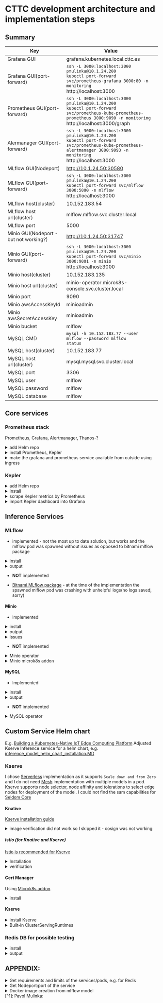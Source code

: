 # CTTC development architecture and implementation steps

## Summary

| Key                                    | Value                                                                                                                                                                        |
| -------------------------------------- | ---------------------------------------------------------------------------------------------------------------------------------------------------------------------------- |
| Grafana GUI                            | grafana.kubernetes.local.cttc.es                                                                                                                                             |
| Grafana GUI(port-forward)              | `ssh -L 3000:localhost:3000 pmulinka@10.1.24.200`<br>`kubectl port-forward svc/prometheus-grafana 3000:80 -n monitoring`<br>http://localhost:3000                            |
| Prometheus GUI(port-forward)           | `ssh -L 3000:localhost:3000 pmulinka@10.1.24.200`<br>`kubectl port-forward svc/prometheus-kube-prometheus-prometheus 3000:9090 -n monitoring`<br>http://localhost:3000/graph |
| Alermanager GUI(port-forward)          | `ssh -L 3000:localhost:3000 pmulinka@10.1.24.200`<br>`kubectl port-forward svc/prometheus-kube-prometheus-alertmanager 3000:9093 -n monitoring`<br>http://localhost:3000     |
| MLflow GUI(Nodeport)                   | http://10.1.24.50:30580                                                                                                                                                      |
| MLflow GUI(port-forward)               | `ssh -L 3000:localhost:3000 pmulinka@10.1.24.200`<br>`kubectl port-forward svc/mlflow 3000:5000 -n mlflow`<br>http://localhost:3000                                          |
| MLflow host(cluster)                   | 10.152.183.54                                                                                                                                                                |
| MLflow host url(cluster)               | mlflow.mlflow.svc.cluster.local                                                                                                                                              |
| MLflow port                            | 5000                                                                                                                                                                         |
| Minio GUI(Nodeport - but not working?) | http://10.1.24.50:31747                                                                                                                                                      |
| Minio GUI(port-forward)                | `ssh -L 3000:localhost:3000 pmulinka@10.1.24.200`<br>`kubectl port-forward svc/minio 3000:9001 -n minio`<br>http://localhost:3000                                            |
| Minio host(cluster)                    | 10.152.183.135                                                                                                                                                               |
| Minio host url(cluster)                | minio-operator.microk8s-console.svc.cluster.local                                                                                                                            |
| Minio port                             | 9090                                                                                                                                                                         |
| Minio awsAccessKeyId                   | minioadmin                                                                                                                                                                   |
| Minio awsSecretAccessKey               | minioadmin                                                                                                                                                                   |
| Minio bucket                           | mlflow                                                                                                                                                                       |
| MySQL CMD                              | `mysql -h 10.152.183.77 --user mlflow --password mlflow`<br>`status`                                                                                                         |
| MySQL host(cluster)                    | 10.152.183.77                                                                                                                                                                |
| MySQL host url(cluster)                | mysql.mysql.svc.cluster.local                                                                                                                                                |
| MySQL port                             | 3306                                                                                                                                                                         |
| MySQL user                             | mlflow                                                                                                                                                                       |
| MySQL password                         | mlflow                                                                                                                                                                       |
| MySQL database                         | mlflow                                                                                                                                                                       |

## Core services

### Prometheus stack
Prometheus, Grafana, Alertmanager, Thanos-?

<details><summary>add Helm repo</summary>

```
helm repo add prometheus-community https://prometheus-community.github.io/helm-charts
helm repo update
```
</details>
<details><summary>install Prometheus, Kepler</summary>

[prometheus-stack](https://github.com/prometheus-community/helm-charts/blob/main/charts/kube-prometheus-stack/README.md) with defined values
```
helm install prometheus-stack prometheus-community/kube-prometheus-stack --namespace prometheus-stack --create-namespace -f configs/prometheus_stack.yaml
```
</details>
<details><summary>make the grafana and prometheus service available from outside using ingress</summary>

```
kubectl apply -f configs/ingress_prometheus_stack.yaml
```
</details>


### Kepler

<details><summary>add Helm repo</summary>

```
helm repo add kepler https://sustainable-computing-io.github.io/kepler-helm-chart
helm repo update
```
</details>
<details><summary>install</summary>

[kepler](https://sustainable-computing.io/installation/kepler-helm/) - default confguration
```
helm install kepler kepler/kepler --namespace kepler --create-namespace
```
</details>
<details><summary>scrape Kepler metrics by Prometheus</summary>

```
kubectl apply -f configs/prometheus_kepler_service_monitor.yaml
```
</details>

<details><summary>import Kepler dashboard into Grafana</summary>

[Kepler dashboard](/configs/Kepler_Exporter_dashboard.json) dashboard
</details>

## Inference Services
### MLflow

* implemented - not the most up to date solution, but works and the mlflow pod was spawned without issues as opposed to bitnami mlflow package

<details><summary>install</summary>

```
helm install mlflow community-charts/mlflow \
  --set service.type=NodePort \
  --set backendStore.databaseMigration=true \
  --set backendStore.mysql.enabled=true \
  --set backendStore.mysql.host=mysql.mysql.svc.cluster.local \
  --set backendStore.mysql.port=3306 \
  --set backendStore.mysql.database=mlflow \
  --set backendStore.mysql.user=mlflow \
  --set backendStore.mysql.password=mlflow \
  --set artifactRoot.s3.enabled=true \
  --set artifactRoot.s3.bucket=mlflow \
  --set artifactRoot.s3.awsAccessKeyId=minioadmin \
  --set artifactRoot.s3.awsSecretAccessKey=minioadmin \
  --set extraEnvVars.MLFLOW_S3_ENDPOINT_URL=http://10.152.183.156:9000 \
  --set serviceMonitor.enabled=true \
  --namespace mlflow --create-namespace
```

</details>

<details><summary>output</summary>

```
Release "mlflow" has been upgraded. Happy Helming!
NAME: mlflow
LAST DEPLOYED: Thu May 16 15:24:32 2024
NAMESPACE: mlflow
STATUS: deployed
REVISION: 3
TEST SUITE: None
NOTES:
1. Get the application URL by running these commands:
  export NODE_PORT=$(kubectl get --namespace mlflow -o jsonpath="{.spec.ports[0].nodePort}" services mlflow)
  export NODE_IP=$(kubectl get nodes --namespace mlflow -o jsonpath="{.items[0].status.addresses[0].address}")
  echo http://$NODE_IP:$NODE_PORT
```
</details>

* **NOT** implemented

* [Bitnami MLflow package](https://github.com/bitnami/charts/tree/main/bitnami/mlflow/) - at the time of the implementation the spawned mlflow pod was crashing with unhelpful logs(no logs saved, sorry)


#### Minio

* Implemented

<details><summary>install</summary>

```
helm install minio oci://registry-1.docker.io/bitnamicharts/minio \
  --set service.type=NodePort \
  --set auth.rootUser=minioadmin \
  --set auth.rootPassword=minioadmin \
  --namespace minio --create-namespace
```
</details>

<details><summary>output</summary>

```
Pulled: registry-1.docker.io/bitnamicharts/minio:14.4.2
Digest: sha256:cee339fbfbb55ff08aa1a9e3abdc01fa9fb90094a49709873fe8ee3e3efb352c
NAME: minio
LAST DEPLOYED: Wed May 15 15:40:15 2024
NAMESPACE: minio
STATUS: deployed
REVISION: 1
TEST SUITE: None
NOTES:
CHART NAME: minio
CHART VERSION: 14.4.2
APP VERSION: 2024.5.10

** Please be patient while the chart is being deployed **

MinIO&reg; can be accessed via port  on the following DNS name from within your cluster:

   minio.minio.svc.cluster.local

To get your credentials run:

   export ROOT_USER=$(kubectl get secret --namespace minio minio -o jsonpath="{.data.root-user}" | base64 -d)
   export ROOT_PASSWORD=$(kubectl get secret --namespace minio minio -o jsonpath="{.data.root-password}" | base64 -d)

To connect to your MinIO&reg; server using a client:

- Run a MinIO&reg; Client pod and append the desired command (e.g. 'admin info'):

   kubectl run --namespace minio minio-client \
     --rm --tty -i --restart='Never' \
     --env MINIO_SERVER_ROOT_USER=$ROOT_USER \
     --env MINIO_SERVER_ROOT_PASSWORD=$ROOT_PASSWORD \
     --env MINIO_SERVER_HOST=minio \
     --image docker.io/bitnami/minio-client:2024.5.9-debian-12-r2 -- admin info minio

To access the MinIO&reg; web UI:

- Get the MinIO&reg; URL:

   export NODE_PORT=$(kubectl get --namespace minio -o jsonpath="{.spec.ports[0].nodePort}" services minio)
   export NODE_IP=$(kubectl get nodes --namespace minio -o jsonpath="{.items[0].status.addresses[0].address}")
   echo "MinIO&reg; web URL: http://$NODE_IP:$NODE_PORT/minio"

WARNING: There are "resources" sections in the chart not set. Using "resourcesPreset" is not recommended for production. For production installations, please set the following values according to your workload needs:
  - resources
+info https://kubernetes.io/docs/concepts/configuration/manage-resources-containers/
```
</details>

<details><summary>issues</summary>
<details><summary>Kserve inference service issues</summary>
Issues saying that Kserve could not locate credentials:

```
botocore.exceptions.NoCredentialsError: Unable to locate credentials
```

, I tried to remove them, but this did not help:
```
helm upgrade minio oci://registry-1.docker.io/bitnamicharts/minio \
  --set service.type=NodePort \
  --set auth.rootUser=admin \
  --set auth.rootPassword="" \
  --namespace minio
```
</details>
</details>

* **NOT** implemented

<details><summary>Minio operator</summary>

[The operator](https://min.io/docs/minio/kubernetes/upstream/operations/install-deploy-manage/deploy-operator-helm.html) is for more complex deployments.

```
helm repo add minio-operator https://operator.min.io
helm install   --namespace minio-operator   --create-namespace   operator minio-operator/operator
```
</details>

<details><summary>Minio microk8s addon</summary>
    
* [Minio microk8s addon](https://microk8s.io/docs/addon-minio)
install:

```
sudo microk8s enable minio -c 30Gi -s nfs
Infer repository core for addon minio
Infer repository core for addon dns
Addon core/dns is already enabled
Infer repository core for addon hostpath-storage
Addon core/hostpath-storage is already enabled
Download kubectl-minio
  % Total    % Received % Xferd  Average Speed   Time    Time     Time  Current
                                 Dload  Upload   Total   Spent    Left  Speed
  0     0    0     0    0     0      0      0 --:--:-- --:--:-- --:--:--     0
100 36.8M  100 36.8M    0     0  13.8M      0  0:00:02  0:00:02 --:--:-- 18.1M
Initialize minio operator
Warning: resource namespaces/minio-operator is missing the kubectl.kubernetes.io/last-applied-configuration annotation which is required by kubectl apply. kubectl apply should only be used on resources created declaratively by either kubectl create --save-config or kubectl apply. The missing annotation will be patched automatically.
namespace/minio-operator configured
serviceaccount/minio-operator created
clusterrole.rbac.authorization.k8s.io/minio-operator-role created
clusterrolebinding.rbac.authorization.k8s.io/minio-operator-binding created
customresourcedefinition.apiextensions.k8s.io/tenants.minio.min.io created
service/operator created
deployment.apps/minio-operator created
serviceaccount/console-sa created
secret/console-sa-secret created
clusterrole.rbac.authorization.k8s.io/console-sa-role created
clusterrolebinding.rbac.authorization.k8s.io/console-sa-binding created
configmap/console-env created
service/console created
deployment.apps/console created
-----------------

To open Operator UI, start a port forward using this command:

kubectl minio proxy -n minio-operator

-----------------
Create default tenant with:

  Name: microk8s
  Capacity: 30Gi
  Servers: 1
  Volumes: 1
  Storage class: nfs
  TLS: no
  Prometheus: no

+ /var/snap/microk8s/common/plugins/kubectl-minio tenant create microk8s --storage-class nfs --capacity 30Gi --servers 1 --volumes 1 --namespace minio-operator --enable-audit-logs=false --disable-tls --enable-prometheus=false
W0513 11:19:46.012386 2934999 warnings.go:70] unknown field "spec.pools[0].volumeClaimTemplate.metadata.creationTimestamp"

Tenant 'microk8s' created in 'minio-operator' Namespace

  Username: 6ZQD4KM2Z4S952HYL73M
  Password: vLDbSJ1C6cXKuGLC2K4V5wigatpCfjiICZY3owKM
  Note: Copy the credentials to a secure location. MinIO will not display these again.

APPLICATION     SERVICE NAME            NAMESPACE       SERVICE TYPE    SERVICE PORT
MinIO           minio                   minio-operator  ClusterIP       80
Console         microk8s-console        minio-operator  ClusterIP       9090

+ set +x
================================
Enabled minio addon.

You can manage minio tenants using the kubectl-minio plugin.

For more details, use
```
    
Minio addon is not working anymore in microk8s - [git issue](https://github.com/minio/console/issues/3318), output in Kubernetes cluster:
```
  Normal   Scheduled  3m4s                default-scheduler  Successfully assigned minio-operator/console-78d567bfc8-gsspn to iesc-gpu
  Normal   Pulling    89s (x4 over 3m4s)  kubelet            Pulling image "minio/console:v0.20.3"
  Warning  Failed     88s (x4 over 3m2s)  kubelet            Failed to pull image "minio/console:v0.20.3": failed to pull and unpack image "docker.io/minio/console:v0.20.3": failed to resolve reference "docker.io/minio/console:v0.20.3": pull access denied, repository does not exist or may require authorization: server message: insufficient_scope: authorization failed
  Warning  Failed     88s (x4 over 3m2s)  kubelet            Error: ErrImagePull
  Warning  Failed     74s (x6 over 3m1s)  kubelet            Error: ImagePullBackOff
  Normal   BackOff    60s (x7 over 3m1s)  kubelet            Back-off pulling image "minio/console:v0.20.3"
```

</details>

#### MySQL

* Implemented

<details><summary>install</summary>

```
helm install mysql oci://registry-1.docker.io/bitnamicharts/mysql \
--set auth.database=mlflow \
--set auth.username=mlflow \
--set auth.password=mlflow \
--set auth.rootPassword=root \
--namespace mysql --create-namespace
```
</details>
<details><summary>output</summary>

```
Pulled: registry-1.docker.io/bitnamicharts/mysql:10.2.2
Digest: sha256:61b5d1a6f8ac29662160d30e620ed388d782857e9d895585181a6930c83f1ebf
NAME: mysql
LAST DEPLOYED: Mon May 13 11:54:19 2024
NAMESPACE: mysql
STATUS: deployed
REVISION: 1
TEST SUITE: None
NOTES:
CHART NAME: mysql
CHART VERSION: 10.2.2
APP VERSION: 8.0.37

** Please be patient while the chart is being deployed **

Tip:

  Watch the deployment status using the command: kubectl get pods -w --namespace mysql

Services:

  echo Primary: mysql.mysql.svc.cluster.local:3306

Execute the following to get the administrator credentials:

  echo Username: root
  MYSQL_ROOT_PASSWORD=$(kubectl get secret --namespace mysql mysql -o jsonpath="{.data.mysql-root-password}" | base64 -d)

To connect to your database:

  1. Run a pod that you can use as a client:

      kubectl run mysql-client --rm --tty -i --restart='Never' --image  docker.io/bitnami/mysql:8.0.37-debian-12-r0 --namespace mysql --env MYSQL_ROOT_PASSWORD=$MYSQL_ROOT_PASSWORD --command -- bash

  2. To connect to primary service (read/write):

      mysql -h mysql.mysql.svc.cluster.local -uroot -p"$MYSQL_ROOT_PASSWORD"






WARNING: There are "resources" sections in the chart not set. Using "resourcesPreset" is not recommended for production. For production installations, please set the following values according to your workload needs:
  - primary.resources
  - secondary.resources
+info https://kubernetes.io/docs/concepts/configuration/manage-resources-containers/
```
</details>

* **NOT** implemented

<details><summary>MySQL operator</summary>

[The operator](https://dev.mysql.com/doc/mysql-operator/en/mysql-operator-installation-helm.html) is for more complex mysql deployments using InnoDB cluster

```
helm repo add MySQL-operator https://mysql.github.io/mysql-operator/
helm install my-mysql-operator mysql-operator/mysql-operator    --namespace mysql-operator --create-namespace
```
</details>

## Custom Service Helm chart
E.g. [Building a Kubernetes-Native IoT Edge Computing Platform](https://overcast.blog/building-a-kubernetes-native-iot-edge-computing-platform-839ebf7606cd)
Adjusted Kserve Inference service for a helm chart, e.g. [inference_model_helm_chart_installation.MD](inference_model_helm_chart_installation.MD)

### Kserve

I chose [Serverless](https://kserve.github.io/website/master/admin/serverless/serverless/) implementation as it supports `Scale down and from Zero` and I do not need [Mesh](https://kserve.github.io/website/master/admin/modelmesh/) implementation with multiple models in a pod.
Kserve supports [node selector, node affinity and tolerations](https://kserve.github.io/website/0.8/modelserving/nodescheduling/inferenceservicenodescheduling/) to select edge nodes for deployment of the model. I could not find the sam capabilities for [Seldom Core](https://docs.seldon.io/projects/seldon-core/en/latest/index.html)

#### Knative
[Kserve installation guide](https://knative.dev/docs/install/yaml-install/serving/install-serving-with-yaml/)

<details><summary>image verification did not work so I skipped it - cosign was not working</summary>

```
sudo apt install golang-go
sudo apt install -y jq
go install github.com/sigstore/cosign/v2/cmd/cosign@latest
```
</details>

##### Istio (for Knative and Kserve)
[Istio is recommended for Kserve](https://kserve.github.io/website/master/admin/serverless/serverless/#2-install-networking-layer)

<details><summary>Installation</summary>

```
pmulinka@saiacheron:~/kubernetes/knative$ kubectl apply -f https://github.com/knative/serving/releases/download/knative-v1.14.0/serving-crds.yaml
customresourcedefinition.apiextensions.k8s.io/certificates.networking.internal.knative.dev created
customresourcedefinition.apiextensions.k8s.io/configurations.serving.knative.dev created
customresourcedefinition.apiextensions.k8s.io/clusterdomainclaims.networking.internal.knative.dev created
customresourcedefinition.apiextensions.k8s.io/domainmappings.serving.knative.dev created
customresourcedefinition.apiextensions.k8s.io/ingresses.networking.internal.knative.dev created
customresourcedefinition.apiextensions.k8s.io/metrics.autoscaling.internal.knative.dev created
customresourcedefinition.apiextensions.k8s.io/podautoscalers.autoscaling.internal.knative.dev created
customresourcedefinition.apiextensions.k8s.io/revisions.serving.knative.dev created
customresourcedefinition.apiextensions.k8s.io/routes.serving.knative.dev created
customresourcedefinition.apiextensions.k8s.io/serverlessservices.networking.internal.knative.dev created
customresourcedefinition.apiextensions.k8s.io/services.serving.knative.dev created
customresourcedefinition.apiextensions.k8s.io/images.caching.internal.knative.dev created
pmulinka@saiacheron:~/kubernetes/knative$ kubectl apply -f https://github.com/knative/serving/releases/download/knative-v1.14.0/serving-core.yaml
namespace/knative-serving created
role.rbac.authorization.k8s.io/knative-serving-activator created
clusterrole.rbac.authorization.k8s.io/knative-serving-activator-cluster created
clusterrole.rbac.authorization.k8s.io/knative-serving-aggregated-addressable-resolver created
clusterrole.rbac.authorization.k8s.io/knative-serving-addressable-resolver created
clusterrole.rbac.authorization.k8s.io/knative-serving-namespaced-admin created
clusterrole.rbac.authorization.k8s.io/knative-serving-namespaced-edit created
clusterrole.rbac.authorization.k8s.io/knative-serving-namespaced-view created
clusterrole.rbac.authorization.k8s.io/knative-serving-core created
clusterrole.rbac.authorization.k8s.io/knative-serving-podspecable-binding created
serviceaccount/controller created
clusterrole.rbac.authorization.k8s.io/knative-serving-admin created
clusterrolebinding.rbac.authorization.k8s.io/knative-serving-controller-admin created
clusterrolebinding.rbac.authorization.k8s.io/knative-serving-controller-addressable-resolver created
serviceaccount/activator created
rolebinding.rbac.authorization.k8s.io/knative-serving-activator created
clusterrolebinding.rbac.authorization.k8s.io/knative-serving-activator-cluster created
customresourcedefinition.apiextensions.k8s.io/images.caching.internal.knative.dev unchanged
certificate.networking.internal.knative.dev/routing-serving-certs created
customresourcedefinition.apiextensions.k8s.io/certificates.networking.internal.knative.dev unchanged
customresourcedefinition.apiextensions.k8s.io/configurations.serving.knative.dev unchanged
customresourcedefinition.apiextensions.k8s.io/clusterdomainclaims.networking.internal.knative.dev unchanged
customresourcedefinition.apiextensions.k8s.io/domainmappings.serving.knative.dev unchanged
customresourcedefinition.apiextensions.k8s.io/ingresses.networking.internal.knative.dev unchanged
customresourcedefinition.apiextensions.k8s.io/metrics.autoscaling.internal.knative.dev unchanged
customresourcedefinition.apiextensions.k8s.io/podautoscalers.autoscaling.internal.knative.dev unchanged
customresourcedefinition.apiextensions.k8s.io/revisions.serving.knative.dev unchanged
customresourcedefinition.apiextensions.k8s.io/routes.serving.knative.dev unchanged
customresourcedefinition.apiextensions.k8s.io/serverlessservices.networking.internal.knative.dev unchanged
customresourcedefinition.apiextensions.k8s.io/services.serving.knative.dev unchanged
image.caching.internal.knative.dev/queue-proxy created
configmap/config-autoscaler created
configmap/config-defaults created
configmap/config-deployment created
configmap/config-domain created
configmap/config-features created
configmap/config-gc created
configmap/config-leader-election created
configmap/config-logging created
configmap/config-network created
configmap/config-observability created
configmap/config-tracing created
horizontalpodautoscaler.autoscaling/activator created
poddisruptionbudget.policy/activator-pdb created
deployment.apps/activator created
service/activator-service created
deployment.apps/autoscaler created
service/autoscaler created
deployment.apps/controller created
service/controller created
horizontalpodautoscaler.autoscaling/webhook created
poddisruptionbudget.policy/webhook-pdb created
deployment.apps/webhook created
service/webhook created
validatingwebhookconfiguration.admissionregistration.k8s.io/config.webhook.serving.knative.dev created
mutatingwebhookconfiguration.admissionregistration.k8s.io/webhook.serving.knative.dev created
validatingwebhookconfiguration.admissionregistration.k8s.io/validation.webhook.serving.knative.dev created
secret/webhook-certs created
pmulinka@saiacheron:~/kubernetes/knative$ kubectl apply -l knative.dev/crd-install=true -f https://github.com/knative/net-istio/releases/download/knative-v1.14.0/istio.yaml
customresourcedefinition.apiextensions.k8s.io/authorizationpolicies.security.istio.io created
customresourcedefinition.apiextensions.k8s.io/destinationrules.networking.istio.io created
customresourcedefinition.apiextensions.k8s.io/envoyfilters.networking.istio.io created
customresourcedefinition.apiextensions.k8s.io/gateways.networking.istio.io created
customresourcedefinition.apiextensions.k8s.io/peerauthentications.security.istio.io created
customresourcedefinition.apiextensions.k8s.io/proxyconfigs.networking.istio.io created
customresourcedefinition.apiextensions.k8s.io/requestauthentications.security.istio.io created
customresourcedefinition.apiextensions.k8s.io/serviceentries.networking.istio.io created
customresourcedefinition.apiextensions.k8s.io/sidecars.networking.istio.io created
customresourcedefinition.apiextensions.k8s.io/telemetries.telemetry.istio.io created
customresourcedefinition.apiextensions.k8s.io/virtualservices.networking.istio.io created
customresourcedefinition.apiextensions.k8s.io/wasmplugins.extensions.istio.io created
customresourcedefinition.apiextensions.k8s.io/workloadentries.networking.istio.io created
customresourcedefinition.apiextensions.k8s.io/workloadgroups.networking.istio.io created
pmulinka@saiacheron:~/kubernetes/knative$ kubectl apply -f https://github.com/knative/net-istio/releases/download/knative-v1.14.0/istio.yaml
namespace/istio-system created
serviceaccount/istio-ingressgateway-service-account created
serviceaccount/istio-reader-service-account created
serviceaccount/istiod created
clusterrole.rbac.authorization.k8s.io/istio-reader-clusterrole-istio-system created
clusterrole.rbac.authorization.k8s.io/istiod-clusterrole-istio-system created
clusterrole.rbac.authorization.k8s.io/istiod-gateway-controller-istio-system created
clusterrolebinding.rbac.authorization.k8s.io/istio-reader-clusterrole-istio-system created
clusterrolebinding.rbac.authorization.k8s.io/istiod-clusterrole-istio-system created
clusterrolebinding.rbac.authorization.k8s.io/istiod-gateway-controller-istio-system created
role.rbac.authorization.k8s.io/istio-ingressgateway-sds created
role.rbac.authorization.k8s.io/istiod created
rolebinding.rbac.authorization.k8s.io/istio-ingressgateway-sds created
rolebinding.rbac.authorization.k8s.io/istiod created
customresourcedefinition.apiextensions.k8s.io/authorizationpolicies.security.istio.io unchanged
customresourcedefinition.apiextensions.k8s.io/destinationrules.networking.istio.io unchanged
customresourcedefinition.apiextensions.k8s.io/envoyfilters.networking.istio.io unchanged
customresourcedefinition.apiextensions.k8s.io/gateways.networking.istio.io unchanged
customresourcedefinition.apiextensions.k8s.io/peerauthentications.security.istio.io unchanged
customresourcedefinition.apiextensions.k8s.io/proxyconfigs.networking.istio.io unchanged
customresourcedefinition.apiextensions.k8s.io/requestauthentications.security.istio.io unchanged
customresourcedefinition.apiextensions.k8s.io/serviceentries.networking.istio.io unchanged
customresourcedefinition.apiextensions.k8s.io/sidecars.networking.istio.io unchanged
customresourcedefinition.apiextensions.k8s.io/telemetries.telemetry.istio.io unchanged
customresourcedefinition.apiextensions.k8s.io/virtualservices.networking.istio.io unchanged
customresourcedefinition.apiextensions.k8s.io/wasmplugins.extensions.istio.io unchanged
customresourcedefinition.apiextensions.k8s.io/workloadentries.networking.istio.io unchanged
customresourcedefinition.apiextensions.k8s.io/workloadgroups.networking.istio.io unchanged
configmap/istio created
configmap/istio-sidecar-injector created
deployment.apps/istio-ingressgateway created
deployment.apps/istiod created
service/istio-ingressgateway created
service/istiod created
horizontalpodautoscaler.autoscaling/istiod created
poddisruptionbudget.policy/istio-ingressgateway created
poddisruptionbudget.policy/istiod created
mutatingwebhookconfiguration.admissionregistration.k8s.io/istio-sidecar-injector created
validatingwebhookconfiguration.admissionregistration.k8s.io/istio-validator-istio-system created
pmulinka@saiacheron:~/kubernetes/knative$
pmulinka@saiacheron:~/kubernetes/knative$ kubectl apply -f https://github.com/knative/net-istio/releases/download/knative-v1.14.0/net-istio.yaml
clusterrole.rbac.authorization.k8s.io/knative-serving-istio created
gateway.networking.istio.io/knative-ingress-gateway created
gateway.networking.istio.io/knative-local-gateway created
service/knative-local-gateway created
configmap/config-istio created
peerauthentication.security.istio.io/webhook created
peerauthentication.security.istio.io/net-istio-webhook created
deployment.apps/net-istio-controller created
deployment.apps/net-istio-webhook created
secret/net-istio-webhook-certs created
service/net-istio-webhook created
mutatingwebhookconfiguration.admissionregistration.k8s.io/webhook.istio.networking.internal.knative.dev created
validatingwebhookconfiguration.admissionregistration.k8s.io/config.webhook.istio.networking.internal.knative.dev created
certificate.networking.internal.knative.dev/routing-serving-certs created
pmulinka@saiacheron:~/kubernetes/knative$
pmulinka@saiacheron:~/kubernetes/knative$ kubectl --namespace istio-system get service istio-ingressgateway
NAME                   TYPE           CLUSTER-IP      EXTERNAL-IP   PORT(S)                                      AGE
istio-ingressgateway   LoadBalancer   10.152.183.36   <pending>     15021:32390/TCP,80:32327/TCP,443:32456/TCP   29s
```
</details>

<details><summary>verification</summary>

```
pmulinka@saiacheron:~/kubernetes/knative$ kubectl get pods -n knative-serving
NAME                                   READY   STATUS    RESTARTS   AGE
activator-55d856fccd-5b9jt             1/1     Running   0          3m27s
autoscaler-5df8b7c68-4fzm7             1/1     Running   0          3m27s
controller-78b7976cc6-h7bz2            1/1     Running   0          3m27s
net-istio-controller-cc877c4dc-xxlrj   1/1     Running   0          119s
net-istio-webhook-69cd4975b8-9kcv6     1/1     Running   0          119s
webhook-7c7b4cd674-kghj9               1/1     Running   0          3m26s
pmulinka@saiacheron:~/kubernetes/knative$ kubectl get svc -n knative-serving
NAME                         TYPE        CLUSTER-IP       EXTERNAL-IP   PORT(S)                                   AGE
activator-service            ClusterIP   10.152.183.59    <none>        9090/TCP,8008/TCP,80/TCP,81/TCP,443/TCP   3m38s
autoscaler                   ClusterIP   10.152.183.75    <none>        9090/TCP,8008/TCP,8080/TCP                3m38s
autoscaler-bucket-00-of-01   ClusterIP   10.152.183.69    <none>        8080/TCP                                  3m30s
controller                   ClusterIP   10.152.183.166   <none>        9090/TCP,8008/TCP                         3m38s
net-istio-webhook            ClusterIP   10.152.183.76    <none>        9090/TCP,8008/TCP,443/TCP                 2m10s
webhook                      ClusterIP   10.152.183.241   <none>        9090/TCP,8008/TCP,443/TCP                 3m37s
```
</details>

#### Cert Manager

Using [Microk8s addon](https://microk8s.io/docs/addon-cert-manager).

<details><summary>install</summary>

```
pmulinka@saiacheron:~/kubernetes/knative$ microk8s enable cert-manager
Infer repository core for addon cert-manager
Enable DNS addon
Infer repository core for addon dns
Addon core/dns is already enabled
Enabling cert-manager
namespace/cert-manager created
customresourcedefinition.apiextensions.k8s.io/certificaterequests.cert-manager.io created
customresourcedefinition.apiextensions.k8s.io/certificates.cert-manager.io created
customresourcedefinition.apiextensions.k8s.io/challenges.acme.cert-manager.io created
customresourcedefinition.apiextensions.k8s.io/clusterissuers.cert-manager.io created
customresourcedefinition.apiextensions.k8s.io/issuers.cert-manager.io created
customresourcedefinition.apiextensions.k8s.io/orders.acme.cert-manager.io created
serviceaccount/cert-manager-cainjector created
serviceaccount/cert-manager created
serviceaccount/cert-manager-webhook created
configmap/cert-manager-webhook created
clusterrole.rbac.authorization.k8s.io/cert-manager-cainjector created
clusterrole.rbac.authorization.k8s.io/cert-manager-controller-issuers created
clusterrole.rbac.authorization.k8s.io/cert-manager-controller-clusterissuers created
clusterrole.rbac.authorization.k8s.io/cert-manager-controller-certificates created
clusterrole.rbac.authorization.k8s.io/cert-manager-controller-orders created
clusterrole.rbac.authorization.k8s.io/cert-manager-controller-challenges created
clusterrole.rbac.authorization.k8s.io/cert-manager-controller-ingress-shim created
clusterrole.rbac.authorization.k8s.io/cert-manager-view created
clusterrole.rbac.authorization.k8s.io/cert-manager-edit created
clusterrole.rbac.authorization.k8s.io/cert-manager-controller-approve:cert-manager-io created
clusterrole.rbac.authorization.k8s.io/cert-manager-controller-certificatesigningrequests created
clusterrole.rbac.authorization.k8s.io/cert-manager-webhook:subjectaccessreviews created
clusterrolebinding.rbac.authorization.k8s.io/cert-manager-cainjector created
clusterrolebinding.rbac.authorization.k8s.io/cert-manager-controller-issuers created
clusterrolebinding.rbac.authorization.k8s.io/cert-manager-controller-clusterissuers created
clusterrolebinding.rbac.authorization.k8s.io/cert-manager-controller-certificates created
clusterrolebinding.rbac.authorization.k8s.io/cert-manager-controller-orders created
clusterrolebinding.rbac.authorization.k8s.io/cert-manager-controller-challenges created
clusterrolebinding.rbac.authorization.k8s.io/cert-manager-controller-ingress-shim created
clusterrolebinding.rbac.authorization.k8s.io/cert-manager-controller-approve:cert-manager-io created
clusterrolebinding.rbac.authorization.k8s.io/cert-manager-controller-certificatesigningrequests created
clusterrolebinding.rbac.authorization.k8s.io/cert-manager-webhook:subjectaccessreviews created
role.rbac.authorization.k8s.io/cert-manager-cainjector:leaderelection created
role.rbac.authorization.k8s.io/cert-manager:leaderelection created
role.rbac.authorization.k8s.io/cert-manager-webhook:dynamic-serving created
rolebinding.rbac.authorization.k8s.io/cert-manager-cainjector:leaderelection created
rolebinding.rbac.authorization.k8s.io/cert-manager:leaderelection created
rolebinding.rbac.authorization.k8s.io/cert-manager-webhook:dynamic-serving created
service/cert-manager created
service/cert-manager-webhook created
deployment.apps/cert-manager-cainjector created
deployment.apps/cert-manager created
deployment.apps/cert-manager-webhook created
mutatingwebhookconfiguration.admissionregistration.k8s.io/cert-manager-webhook created
validatingwebhookconfiguration.admissionregistration.k8s.io/cert-manager-webhook created
Waiting for cert-manager to be ready.
..ready
Enabled cert-manager

===========================

Cert-manager is installed. As a next step, try creating a ClusterIssuer
for Let's Encrypt by creating the following resource:

$ microk8s kubectl apply -f - <<EOF
---
apiVersion: cert-manager.io/v1
kind: ClusterIssuer
metadata:
  name: letsencrypt
spec:
  acme:
    # You must replace this email address with your own.
    # Let's Encrypt will use this to contact you about expiring
    # certificates, and issues related to your account.
    email: me@example.com
    server: https://acme-v02.api.letsencrypt.org/directory
    privateKeySecretRef:
      # Secret resource that will be used to store the account's private key.
      name: letsencrypt-account-key
    # Add a single challenge solver, HTTP01 using nginx
    solvers:
    - http01:
        ingress:
          class: public
EOF

Then, you can create an ingress to expose 'my-service:80' on 'https://my-service.example.com' with:

$ microk8s enable ingress
$ microk8s kubectl create ingress my-ingress \
    --annotation cert-manager.io/cluster-issuer=letsencrypt \
    --rule 'my-service.example.com/*=my-service:80,tls=my-service-tls'
```
</details>

#### Kserve

<details><summary>install Kserve</summary>

```
pmulinka@saiacheron:~/kubernetes/knative$ kubectl apply -f https://github.com/kserve/kserve/releases/download/v0.12.0/kserve.yaml
namespace/kserve created
customresourcedefinition.apiextensions.k8s.io/clusterservingruntimes.serving.kserve.io created
customresourcedefinition.apiextensions.k8s.io/clusterstoragecontainers.serving.kserve.io created
customresourcedefinition.apiextensions.k8s.io/inferencegraphs.serving.kserve.io created
customresourcedefinition.apiextensions.k8s.io/inferenceservices.serving.kserve.io created
customresourcedefinition.apiextensions.k8s.io/servingruntimes.serving.kserve.io created
customresourcedefinition.apiextensions.k8s.io/trainedmodels.serving.kserve.io created
serviceaccount/kserve-controller-manager created
role.rbac.authorization.k8s.io/kserve-leader-election-role created
clusterrole.rbac.authorization.k8s.io/kserve-manager-role created
clusterrole.rbac.authorization.k8s.io/kserve-proxy-role created
rolebinding.rbac.authorization.k8s.io/kserve-leader-election-rolebinding created
clusterrolebinding.rbac.authorization.k8s.io/kserve-manager-rolebinding created
clusterrolebinding.rbac.authorization.k8s.io/kserve-proxy-rolebinding created
configmap/inferenceservice-config created
secret/kserve-webhook-server-secret created
service/kserve-controller-manager-metrics-service created
service/kserve-controller-manager-service created
service/kserve-webhook-server-service created
deployment.apps/kserve-controller-manager created
certificate.cert-manager.io/serving-cert created
issuer.cert-manager.io/selfsigned-issuer created
mutatingwebhookconfiguration.admissionregistration.k8s.io/inferenceservice.serving.kserve.io created
validatingwebhookconfiguration.admissionregistration.k8s.io/clusterservingruntime.serving.kserve.io created
validatingwebhookconfiguration.admissionregistration.k8s.io/inferencegraph.serving.kserve.io created
validatingwebhookconfiguration.admissionregistration.k8s.io/inferenceservice.serving.kserve.io created
validatingwebhookconfiguration.admissionregistration.k8s.io/servingruntime.serving.kserve.io created
validatingwebhookconfiguration.admissionregistration.k8s.io/trainedmodel.serving.kserve.io created

```
</details>

<details><summary>Built-in ClusterServingRuntimes</summary>

```
pmulinka@saiacheron:~/kubernetes/knative$ kubectl apply -f https://github.com/kserve/kserve/releases/download/v0.12.0/kserve-cluster-resources.yaml
clusterservingruntime.serving.kserve.io/kserve-huggingfaceserver created
clusterservingruntime.serving.kserve.io/kserve-lgbserver created
clusterservingruntime.serving.kserve.io/kserve-mlserver created
clusterservingruntime.serving.kserve.io/kserve-paddleserver created
clusterservingruntime.serving.kserve.io/kserve-pmmlserver created
clusterservingruntime.serving.kserve.io/kserve-sklearnserver created
clusterservingruntime.serving.kserve.io/kserve-tensorflow-serving created
clusterservingruntime.serving.kserve.io/kserve-torchserve created
clusterservingruntime.serving.kserve.io/kserve-tritonserver created
clusterservingruntime.serving.kserve.io/kserve-xgbserver created
clusterstoragecontainer.serving.kserve.io/default created
```
</details>

### Redis DB for possible testing

<details><summary>install</summary>

```
helm install redis oci://registry-1.docker.io/bitnamicharts/redis --set auth.password=redis --namespace redis --create-namespace
```
</details>
<details><summary>output</summary>

```
Pulled: registry-1.docker.io/bitnamicharts/redis:19.3.2
Digest: sha256:1eb24b3e230b23cd307e8aa5ef9006a52484c7e3cf1b4b2eb611f113f24e53e5
NAME: redis
LAST DEPLOYED: Tue May 14 11:19:39 2024
NAMESPACE: redis
STATUS: deployed
REVISION: 1
TEST SUITE: None
NOTES:
CHART NAME: redis
CHART VERSION: 19.3.2
APP VERSION: 7.2.4

** Please be patient while the chart is being deployed **

Redis&reg; can be accessed on the following DNS names from within your cluster:

    redis-master.redis.svc.cluster.local for read/write operations (port 6379)
    redis-replicas.redis.svc.cluster.local for read-only operations (port 6379)



To get your password run:

    export REDIS_PASSWORD=$(kubectl get secret --namespace redis redis -o jsonpath="{.data.redis-password}" | base64 -d)

To connect to your Redis&reg; server:

1. Run a Redis&reg; pod that you can use as a client:

   kubectl run --namespace redis redis-client --restart='Never'  --env REDIS_PASSWORD=$REDIS_PASSWORD  --image docker.io/bitnami/redis:7.2.4-debian-12-r16 --command -- sleep infinity

   Use the following command to attach to the pod:

   kubectl exec --tty -i redis-client \
   --namespace redis -- bash

2. Connect using the Redis&reg; CLI:
   REDISCLI_AUTH="$REDIS_PASSWORD" redis-cli -h redis-master
   REDISCLI_AUTH="$REDIS_PASSWORD" redis-cli -h redis-replicas

To connect to your database from outside the cluster execute the following commands:

    kubectl port-forward --namespace redis svc/redis-master 6379:6379 &
    REDISCLI_AUTH="$REDIS_PASSWORD" redis-cli -h 127.0.0.1 -p 6379

WARNING: There are "resources" sections in the chart not set. Using "resourcesPreset" is not recommended for production. For production installations, please set the following values according to your workload needs:
  - replica.resources
  - master.resources
+info https://kubernetes.io/docs/concepts/configuration/manage-resources-containers/
```
</details>

## APPENDIX:

<details><summary>Get requirements and limits of the services/pods, e.g. for Redis</summary>

```
kubectl get pods redis-master-0 -n redis -o jsonpath='{range .spec.containers[*]}{"Container Name: "}{.name}{"\n"}{"Requests:"}{.resources.requests}{"\n"}{"Limits:"}{.resources.limits}{"\n"}{end}'
Container Name: redis
Requests:{"cpu":"100m","ephemeral-storage":"50Mi","memory":"128Mi"}
Limits:{"cpu":"150m","ephemeral-storage":"1Gi","memory":"192Mi"}
```
</details>

<details><summary>Get Nodeport:port of the service</summary>

```
# example for minio
kubectl get --namespace minio -o jsonpath="{.spec.ports[0].nodePort}" services minio
kubectl get nodes --namespace minio -o jsonpath="{.items[0].status.addresses[0].address}
```
</details>
<details><summary>Docker image creation from mlflow model</summary>

```
# connect to a machine that has docker and access to model storage and add your user to docker group
sudo usermod -a -G docker $(whoami)
# install the python venv and activate it
sudo apt-get install python3.10-venv
python3.10 -m venv python310venv
source python310venv/bin/activate
# install mlflow and boto3 for communication with s3 storage
pip install mlflow
pip install boto3
# export keys and s3 endpoint
export AWS_ACCESS_KEY_ID=minioadmin
export AWS_SECRET_ACCESS_KEY=minioadmin
export MLFLOW_S3_ENDPOINT_URL=http://10.152.183.156:9000
# build a docker image
mlflow models build-docker -m s3://mlflow/1/777cf64c922149a4b77c85987865deb0/artifacts/success6g_model -n 5uperpalo/mlflow-success6g --enable-mlserver
# connect to your dockerhub and push the image
docker login -u 5uperpalo
docker push 5uperpalo/mlflow-success6g
```
</details>
[^1]: Pavol Mulinka: <mulinka.pavol@gmail.com>
